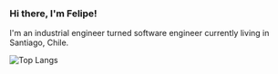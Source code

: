 ### Hi there, I'm Felipe! 

I'm an industrial engineer turned software engineer currently living in Santiago, Chile.

![Top Langs](https://github-readme-stats.vercel.app/api/top-langs/?username=ferueda&layout=compact&theme=nightowl&hide=html)
